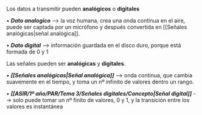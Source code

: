 Los datos a transmitir pueden **analógicos** o **digitales**

• ***Dato analogico*** --> la voz humana, crea una onda
continua en el aire, puede ser captada por un micrófono y después convertida en [[Señales analógicas|señal analógica]].

• ***Dato digital*** --> información guardada en el disco duro, porque está formada de 0 y 1

Las señales pueden ser **analógicas** y **digitales**.

• ***[[Señales analógicas|Señal analógica]]*** --> onda continua, que cambia suavemente en el tiempo, y toma un nº infinito de valores dentro un rango.

• ***[[ASIR/1º año/PAR/Tema 3/Señales digitales/Concepto|Señal digital]]*** --> solo puede tomar un nº finito de valores, 0 y 1, y la transición entre los valores es instantánea
